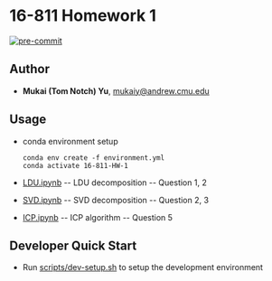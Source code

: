 # 16-811 Homework 1

[![pre-commit](https://github.com/Tom-Notch/16-811-HW-1/actions/workflows/pre-commit.yml/badge.svg)](https://github.com/Tom-Notch/16-811-HW-1/actions/workflows/pre-commit.yml)

## Author

- **Mukai (Tom Notch) Yu**, <mukaiy@andrew.cmu.edu>

## Usage

- conda environment setup

  ```Shell
  conda env create -f environment.yml
  conda activate 16-811-HW-1
  ```

- [LDU.ipynb](src/LDU.ipynb) -- LDU decomposition -- Question 1, 2

- [SVD.ipynb](src/SVD.ipynb) -- SVD decomposition -- Question 2, 3

- [ICP.ipynb](src/ICP.ipynb) -- ICP algorithm -- Question 5

## Developer Quick Start

- Run [scripts/dev-setup.sh](scripts/dev-setup.sh) to setup the development environment
